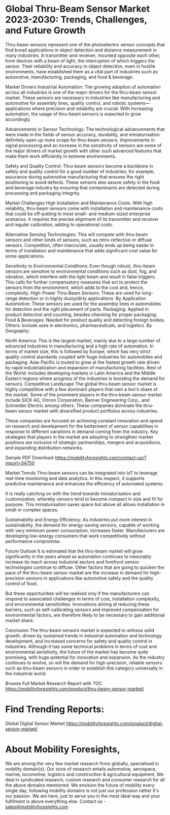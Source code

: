 # Global Thru-Beam Sensor Market 2023-2030: Trends, Challenges, and Future Growth
Thru-beam sensors represent one of the photoelectric sensor concepts that find broad applications in object detection and distance measurement in many industries. A transmitter and receiver, mounted opposite each other, form devices with a beam of light, the interruption of which triggers the sensor. Their reliability and accuracy in object detection, even in hostile environments, have established them as a vital part of industries such as automotive, manufacturing, packaging, and food & beverage.

Market Drivers
Industrial Automation: The growing adoption of automation across all industries is one of the major drivers for the thru-beam sensor market. These sensors are necessary in industries like manufacturing and automotive for assembly lines, quality control, and robotic systems—applications where precision and reliability are crucial. With increasing automation, the usage of thru-beam sensors is expected to grow accordingly.

Advancements in Sensor Technology: The technological advancements that were made in the fields of sensor accuracy, durability, and miniaturisation definitely open up more scope for thru-beam sensors. Improvements in signal processing and an increase in the sensitivity of sensors are some of the major drivers of market growth with other such advanced features that make them work efficiently in extreme environments.

Safety and Quality Control: Thru-beam sensors become a backbone in safety and quality control for a good number of industries, for example, assurance during automotive manufacturing that ensures the right positioning to avoid defects. These sensors also assure safety in the food and beverage industry by ensuring that contaminants are detected during processing and packaging integrity.

Market Challenges
High Installation and Maintenance Costs: With high reliability, thru-beam sensors come with installation and maintenance costs that could be off-putting to most small- and medium-sized enterprise scenarios. It requires the precise alignment of its transmitter and receiver and regular calibration, adding to operational costs.

Alternative Sensing Technologies: This will compete with thru-beam sensors and other kinds of sensors, such as retro-reflective or diffuse sensors. Competition, often inaccurate, usually ends up being easier in terms of installation and maintenance that adds significant cost value for some applications.

Sensitivity to Environmental Conditions: Even though robust, thru-beam sensors are sensitive to environmental conditions such as dust, fog, and vibration, which interfere with the light beam and result in false triggers. This calls for further compensatory measures that act to protect the sensors from the environment, which adds to the cost and, hence, complexity.
High-Power Thru-Beam Sensors: These are used for long-range detection or in highly dusty/dirty applications.
By Application
Automotive: These sensors are used for the assembly lines in automobiles for detection and the right placement of parts.
Packaging: Applied in product detection and counting, besides checking for proper packaging.
Food & Beverages: Needed for product quality and detecting foreign bodies.
Others: Include uses in electronics, pharmaceuticals, and logistics.
By Geography:

North America: This is the largest market, mainly due to a large number of advanced industries in manufacturing and a high rate of automation. In terms of market size, this is followed by Europe, which has very strict quality control standards coupled with huge industries for automobiles and packaging. Asia-Pacific is touted to grow at the fastest growth rate driven by rapid industrialization and expansion of manufacturing facilities.
Rest of the World: Includes developing markets in Latin America and the Middle Eastern regions where progress of the industries is boosting the demand for sensors.
Competitive Landscape
The global thru-beam sensor market is highly competitive with a few dominant players that own a lion's share of the market. Some of the prominent players in the thru-beam sensor market include SICK AG, Omron Corporation, Banner Engineering Corp., and Schneider Electric among others. These companies dominate the thru-beam sensor market with diversified product portfolios across industries. 

These companies are focused on achieving constant innovation and spend on research and development for the betterment of sensor capabilities in response to different variations in demand coming from the industry. Key strategies that players in the market are adopting to strengthen market positions are inclusive of strategic partnerships, mergers and acquisitions, and expanding distribution networks.


Sample PDF Download-https://mobilityforesights.com/contact-us/?report=34750


Market Trends
Thru-beam sensors can be integrated into IoT to leverage real-time monitoring and data analytics. In this respect, it supports predictive maintenance and enhances the efficiency of automated systems.

It is really catching on with the trend towards miniaturisation and customization, whereby sensors tend to become compact in size and fit for purpose. This miniaturisation saves space but above all allows installation in small or complex spaces.

Sustainability and Energy Efficiency: As industries put more interest in sustainability, the demand for energy-saving sensors, capable of working with very minimum power consumption, increases faster. Manufacturers are developing low-energy consumers that work competitively without performance compromise.

Future Outlook
It is estimated that the thru-beam market will grow significantly in the years ahead as automation continues to inexorably increase its reach across industrial sectors and forefront sensor technologies continue to diffuse. Other factors that are going to quicken the pace of the thru-beam sensor market are the increase in demand for high-precision sensors in applications like automotive safety and the quality control of food.

But these opportunities will be realised only if the manufacturers can respond to associated challenges in terms of cost, installation complexity, and environmental sensitivities. Innovations aiming at reducing these barriers, such as self-calibrating sensors and improved compensation for environmental factors, are therefore likely to be necessary to gain additional market share.

Conclusion
The thru-beam sensors market is expected to witness solid growth, driven by sustained trends in industrial automation and technology development, and increased concerns for safety and quality control in industries. Although it has some technical problems in terms of cost and environmental sensitivity, the future of the market has become quite promising, with huge potential for innovation and expansion. As the industry continues to evolve, so will the demand for high-precision, reliable sensors such as thru-beam sensors in order to establish this category universally in the industrial world.



Browse Full Market Research Report with TOC
https://mobilityforesights.com/product/thru-beam-sensor-market/




# Find Trending Reports:
Global Digital Sensor Market https://mobilityforesights.com/product/digital-sensor-market/



# About Mobility Foresights,
We are among the very few market research firms globally, specialised in mobility domain(s). Our zone of research entails automotive, aerospace, marine, locomotive, logistics and construction & agricultural equipment. We deal in syndicated research, custom research and consumer research for all the above domains mentioned.
We envision the future of mobility every single day, following mobility domains is not just our profession rather it's our passion. We are here, just to serve you in the most ideal way and your fulfilment is above everything else. Contact us -  sales@mobilityforesights.com 





